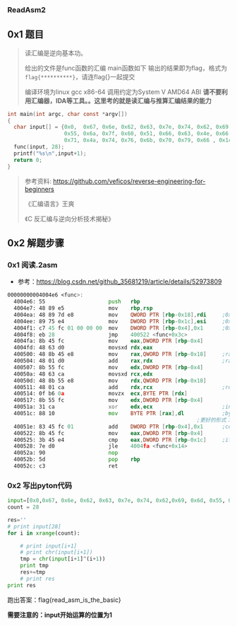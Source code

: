 ### ReadAsm2

## 0x1 题目

> 读汇编是逆向基本功。
>
> 给出的文件是func函数的汇编
> main函数如下
> 输出的结果即为flag，格式为`flag{**********}`，请连flag{}一起提交
>
> 编译环境为linux gcc x86-64
> 调用约定为System V AMD64 ABI
> **请不要利用汇编器，IDA等工具。。这里考的就是读汇编与推算汇编结果的能力**

```c
int main(int argc, char const *argv[])
{
  char input[] = {0x0,  0x67, 0x6e, 0x62, 0x63, 0x7e, 0x74, 0x62, 0x69, 0x6d,
                  0x55, 0x6a, 0x7f, 0x60, 0x51, 0x66, 0x63, 0x4e, 0x66, 0x7b,
                  0x71, 0x4a, 0x74, 0x76, 0x6b, 0x70, 0x79, 0x66 , 0x1c};
  func(input, 28);
  printf("%s\n",input+1);
  return 0;
}
```

> 参考资料: <https://github.com/veficos/reverse-engineering-for-beginners> 
>
> 《汇编语言》王爽 
>
> 《C 反汇编与逆向分析技术揭秘》 

## 0x2 解题步骤

### 0x1 阅读.2asm

- 参考：https://blog.csdn.net/github_35681219/article/details/52973809

```asm
00000000004004e6 <func>:
  4004e6: 55                    push   rbp
  4004e7: 48 89 e5              mov    rbp,rsp
  4004ea: 48 89 7d e8           mov    QWORD PTR [rbp-0x18],rdi		;0x18=rdi(input)
  4004ee: 89 75 e4              mov    DWORD PTR [rbp-0x1c],esi		;0x1c=esi(28)
  4004f1: c7 45 fc 01 00 00 00  mov    DWORD PTR [rbp-0x4],0x1		;0x4(count)=1
  4004f8: eb 28                 jmp    400522 <func+0x3c>
  4004fa: 8b 45 fc              mov    eax,DWORD PTR [rbp-0x4]		
  4004fd: 48 63 d0              movsxd rdx,eax
  400500: 48 8b 45 e8           mov    rax,QWORD PTR [rbp-0x18]		;rax=input[0]	
  400504: 48 01 d0              add    rax,rdx						;rax = input [count]
  400507: 8b 55 fc              mov    edx,DWORD PTR [rbp-0x4]
  40050a: 48 63 ca              movsxd rcx,edx
  40050d: 48 8b 55 e8           mov    rdx,QWORD PTR [rbp-0x18]
  400511: 48 01 ca              add    rdx,rcx						;rdx = input[count]
  400514: 0f b6 0a              movzx  ecx,BYTE PTR [rdx]			
  400517: 8b 55 fc              mov    edx,DWORD PTR [rbp-0x4]
  40051a: 31 ca                 xor    edx,ecx						;int(byte(count))^int(byte(input + 																	   count)) 
  40051c: 88 10                 mov    BYTE PTR [rax],dl			;byte(input + count) = 																	byte(int(byte(count))^int(byte(input + count)))
  															;更好的形式：input[count]^=count
  40051e: 83 45 fc 01           add    DWORD PTR [rbp-0x4],0x1		;count++
  400522: 8b 45 fc              mov    eax,DWORD PTR [rbp-0x4]		
  400525: 3b 45 e4              cmp    eax,DWORD PTR [rbp-0x1c]		;if count<=int(28)
  400528: 7e d0                 jle    4004fa <func+0x14>
  40052a: 90                    nop
  40052b: 5d                    pop    rbp
  40052c: c3                    ret
```

### 0x2 写出pyton代码

```python
input=[0x0,0x67, 0x6e, 0x62, 0x63, 0x7e, 0x74, 0x62,0x69, 0x6d, 0x55, 0x6a, 0x7f, 0x60, 0x51, 0x66,0x63, 0x4e, 0x66, 0x7b, 0x71, 0x4a, 0x74, 0x76,0x6b, 0x70, 0x79, 0x66 ,0x1c]
count = 28

res=''
# print input[28]
for i in xrange(count):

    # print input[i+1]
    # print chr(input[i+1])
    tmp = chr(input[i+1]^(i+1))
    print tmp
    res+=tmp
    # print res
print res
```

跑出答案：flag{read_asm_is_the_basic}

**需要注意的：input开始运算的位置为1**
